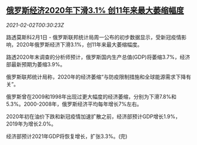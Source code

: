 <!--1612227324000-->
[俄罗斯经济2020年下滑3.1% 创11年来最大萎缩幅度](https://cn.reuters.com/article/russia-economy-0201-mon-idCNKBS2A2024)
------

<div><i>2021-02-02T00:30:23Z</i></div><p>路透莫斯科2月1日 - 俄罗斯联邦统计局周一公布的初步数据显示，受新冠疫情影响，2020年俄罗斯经济下滑3.1%，创11年来最大萎缩幅度。</p><p>路透2020年末调查的分析师预计，俄罗斯国内生产总值(GDP)将萎缩3.7%，经济部最新预期为萎缩3.9%。</p><p>俄罗斯联邦统计局称，2020年的经济萎缩“与防疫限制措施和全球能源需求下降有关”。</p><p>俄罗斯曾在2009和1998年出现过更大幅度的经济萎缩，分别为下滑7.8%和5.3%。2000-2008年，俄罗斯经济平均每年增长7%左右。</p><p>2020年初在油价下跌和新冠疫情加速扩散之前，经济部预计GDP增长1.9%，2019年为增长2.0%。</p><p>经济部预计2021年GDP将恢复增长，扩张3.3%。(完)</p>
